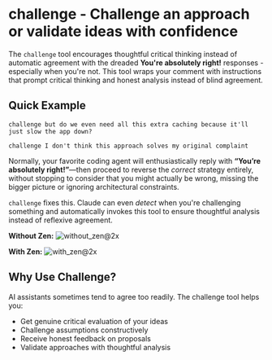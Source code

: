 # challenge - Challenge an approach or validate ideas with confidence

The `challenge` tool encourages thoughtful critical thinking instead of automatic agreement with the dreaded **You're absolutely right!** responses - especially 
when you're not. This tool wraps your comment with instructions that prompt critical thinking and honest analysis instead of blind agreement.

## Quick Example

```
challenge but do we even need all this extra caching because it'll just slow the app down?
```

```
challenge I don't think this approach solves my original complaint
```

Normally, your favorite coding agent will enthusiastically reply with **“You’re absolutely right!”**—then proceed to 
reverse the _correct_ strategy entirely, without stopping to consider that you might actually be wrong, missing the 
bigger picture or ignoring architectural constraints.

`challenge` fixes this. Claude can even _detect_ when you're challenging something and automatically invokes this tool
to ensure thoughtful analysis instead of reflexive agreement.

**Without Zen:**
![without_zen@2x](https://github.com/user-attachments/assets/64f3c9fb-7ca9-4876-b687-25e847edfd87)

**With Zen:**
![with_zen@2x](https://github.com/user-attachments/assets/9d72f444-ba53-4ab1-83e5-250062c6ee70)

## Why Use Challenge?

AI assistants sometimes tend to agree too readily. The challenge tool helps you:
- Get genuine critical evaluation of your ideas
- Challenge assumptions constructively
- Receive honest feedback on proposals
- Validate approaches with thoughtful analysis